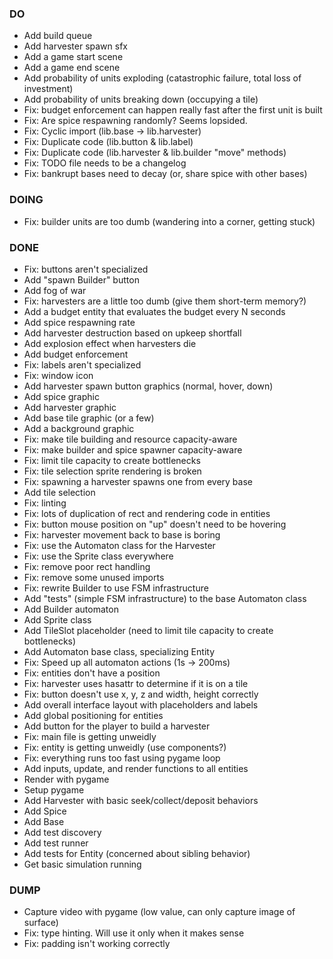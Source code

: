 ### DO
- Add build queue
- Add harvester spawn sfx
- Add a game start scene
- Add a game end scene
- Add probability of units exploding (catastrophic failure, total loss of investment)
- Add probability of units breaking down (occupying a tile)
- Fix: budget enforcement can happen really fast after the first unit is built
- Fix: Are spice respawning randomly? Seems lopsided.
- Fix: Cyclic import (lib.base -> lib.harvester)
- Fix: Duplicate code (lib.button & lib.label)
- Fix: Duplicate code (lib.harvester & lib.builder "move" methods)
- Fix: TODO file needs to be a changelog
- Fix: bankrupt bases need to decay (or, share spice with other bases)


### DOING
- Fix: builder units are too dumb (wandering into a corner, getting stuck)


### DONE
- Fix: buttons aren't specialized
- Add "spawn Builder" button
- Add fog of war
- Fix: harvesters are a little too dumb (give them short-term memory?)
- Add a budget entity that evaluates the budget every N seconds
- Add spice respawning rate
- Add harvester destruction based on upkeep shortfall
- Add explosion effect when harvesters die
- Add budget enforcement
- Fix: labels aren't specialized
- Fix: window icon
- Add harvester spawn button graphics (normal, hover, down)
- Add spice graphic
- Add harvester graphic
- Add base tile graphic (or a few)
- Add a background graphic
- Fix: make tile building and resource capacity-aware
- Fix: make builder and spice spawner capacity-aware
- Fix: limit tile capacity to create bottlenecks
- Fix: tile selection sprite rendering is broken
- Fix: spawning a harvester spawns one from every base
- Add tile selection
- Fix: linting
- Fix: lots of duplication of rect and rendering code in entities
- Fix: button mouse position on "up" doesn't need to be hovering
- Fix: harvester movement back to base is boring
- Fix: use the Automaton class for the Harvester
- Fix: use the Sprite class everywhere
- Fix: remove poor rect handling
- Fix: remove some unused imports
- Fix: rewrite Builder to use FSM infrastructure
- Add "tests" (simple FSM infrastructure) to the base Automaton class
- Add Builder automaton
- Add Sprite class
- Add TileSlot placeholder (need to limit tile capacity to create bottlenecks)
- Add Automaton base class, specializing Entity
- Fix: Speed up all automaton actions (1s -> 200ms)
- Fix: entities don't have a position
- Fix: harvester uses hasattr to determine if it is on a tile
- Fix: button doesn't use x, y, z and width, height correctly
- Add overall interface layout with placeholders and labels
- Add global positioning for entities
- Add button for the player to build a harvester
- Fix: main file is getting unweidly
- Fix: entity is getting unweidly (use components?)
- Fix: everything runs too fast using pygame loop
- Add inputs, update, and render functions to all entities
- Render with pygame
- Setup pygame
- Add Harvester with basic seek/collect/deposit behaviors
- Add Spice
- Add Base
- Add test discovery
- Add test runner
- Add tests for Entity (concerned about sibling behavior)
- Get basic simulation running 


### DUMP
- Capture video with pygame (low value, can only capture image of surface)
- Fix: type hinting. Will use it only when it makes sense
- Fix: padding isn't working correctly
